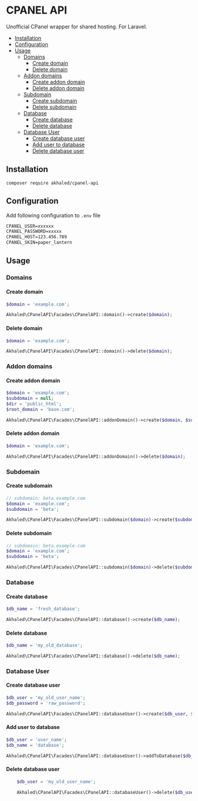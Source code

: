# CPANEL API <!-- omit in toc -->

Unofficial CPanel wrapper for shared hosting. For Laravel.

- [Installation](#installation)
- [Configuration](#configuration)
- [Usage](#usage)
  - [Domains](#domains)
    - [Create domain](#create-domain)
    - [Delete domain](#delete-domain)
  - [Addon domains](#addon-domains)
    - [Create addon domain](#create-addon-domain)
    - [Delete addon domain](#delete-addon-domain)
  - [Subdomain](#subdomain)
    - [Create subdomain](#create-subdomain)
    - [Delete subdomain](#delete-subdomain)
  - [Database](#database)
    - [Create database](#create-database)
    - [Delete database](#delete-database)
  - [Database User](#database-user)
    - [Create database user](#create-database-user)
    - [Add user to database](#add-user-to-database)
    - [Delete database user](#delete-database-user)

## Installation

`composer require akhaled/cpanel-api`

## Configuration

Add following configuration to `.env` file

```txt
CPANEL_USER=xxxxxx
CPANEL_PASSWORD=xxxxx
CPANEL_HOST=123.456.789
CPANEL_SKIN=paper_lantern
```

## Usage

### Domains

#### Create domain

```php
$domain = 'example.com';

Akhaled\CPanelAPI\Facades\CPanelAPI::domain()->create($domain);
```

#### Delete domain

```php
$domain = 'example.com';

Akhaled\CPanelAPI\Facades\CPanelAPI::domain()->delete($domain);
```

### Addon domains

#### Create addon domain

```php
$domain = 'example.com';
$subdomain = null;
$dir = 'public_html';
$root_domain = 'base.com';

Akhaled\CPanelAPI\Facades\CPanelAPI::addonDomain()->create($domain, $subdoamin, $dir, $root_domain);
```

#### Delete addon domain

```php
$domain = 'example.com';

Akhaled\CPanelAPI\Facades\CPanelAPI::addonDomain()->delete($domain);
```

### Subdomain

#### Create subdomain

```php
// subdomain: beta.example.com
$domain = 'example.com';
$subdomain = 'beta';

Akhaled\CPanelAPI\Facades\CPanelAPI::subdomain($domain)->create($subdomain);
```

#### Delete subdomain

```php
// subdomain: beta.example.com
$domain = 'example.com';
$subdomain = 'beta';

Akhaled\CPanelAPI\Facades\CPanelAPI::subdomain($domain)->delete($subdomain);
```

### Database

#### Create database

```php
$db_name = 'fresh_database';

Akhaled\CPanelAPI\Facades\CPanelAPI::database()->create($db_name);
```

#### Delete database

```php
$db_name = 'my_old_database';

Akhaled\CPanelAPI\Facades\CPanelAPI::database()->delete($db_name);
```

### Database User

#### Create database user

```php
$db_user = 'my_old_user_name';
$db_password = 'raw_password';

Akhaled\CPanelAPI\Facades\CPanelAPI::databaseUser()->create($db_user, $db_password);
```

#### Add user to database

```php
$db_user = 'user_name';
$db_name = 'database';

Akhaled\CPanelAPI\Facades\CPanelAPI::databaseUser()->addToDatabase($db_user, $db_name);
```

#### Delete database user

```php
    $db_user = 'my_old_user_name';

    Akhaled\CPanelAPI\Facades\CPanelAPI::databaseUser()->delete($db_user);
```
